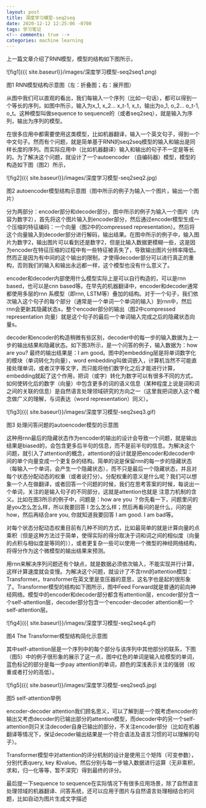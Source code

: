 ```yaml
---
layout: post
title: 深度学习模型-seq2seq
date: 2020-12-12 12:25:06 -0700
tags: 学习笔记
<!-- comments: true -->
categories: machine learning
---
```


上一篇文章介绍了RNN模型，模型的结构如下图所示，

![fig1]({{ site.baseurl}}/images/深度学习模型-seq2seq1.png)

图1 RNN模型结构示意图（左：折叠图；右：展开图）

从图中我们可以直观的看出，我们每输入一个序列（比如一句话），都可以得到一个等长的序列，如图中所示，输入为x_1, x_2... x_t-1, x_t，输出为o_1, o_2... o_t-1, o_t。这种模型叫做sequence to sequence的（或者seq2seq），就是输入为序列，输出为序列的模型。

在很多应用中都需要使用这类模型，比如机器翻译，输入一个英文句子，得到一个中文句子。然而有个问题，就是简单基于RNN的seq2seq模型的输入和输出是同样长度的序列。而实际应用中（比如机器翻译）输入和输出的句子不一定是等长的。为了解决这个问题，就设计了一个autoencoder （自编码器）模型，模型的构造如下图（图2）所示，

![fig2]({{ site.baseurl}}/images/深度学习模型-seq2seq2.jpg)

图2 autoencoder模型结构示意图（图中所示的例子为输入一个图片，输出一个图片）

分为两部分：encoder部分和decoder部分，图中所示的例子为输入一个图片（内容为数字2），首先将这个图片输入到encoder部分，然后通过encoder模型生成一个压缩的特征编码：一个向量（图2中的compressed representation）。然后将这个向量输入到decoder部分进行解码，输出结果。在图中所示的例子中，输入图片为数字2，输出图片可以看到还是数字2，但是比输入数据更模糊一些，这是因为encoder在特征压缩的过程中有一些特征被丢失了，导致输出图片分辨率降低。然而正是因为有中间的这个输出的限制，才使得decoder部分可以进行真正的重构，否则我们的输入和输出永远都一样，这个模型也没有什么意义了。

encoder和decoder内部使用什么模型实际上是可以自行构造的，可以是rnn based，也可以是cnn based等。在早先的机器翻译中，encoder和decoder通常都使用多层的rnn 系模型（即rnn, LSTM等）叠加的结构。对于一个句子，我们依次输入这个句子的每个部分（通常是一个单词一个单词的输入）到rnn中，然后rnn会更新其隐藏状态s，整个encoder部分的输出（图2中compressed representation 向量）就是这个句子的最后一个单词输入完成之后的隐藏状态向量s。

decoder和encoder的构造稍微有些区别，decoder中的每一步的输入数据为上一步的输出结果和隐藏状态。如下图3所示，是一个问答的例子，输入数据为：how are you? 最终的输出结果是：I am good。图中的embedding层是将单词数字化的模块（单词转化为向量），word embedding叫做词嵌入，计算机当然不可能直接处理单词，或者汉字等文字，而只能将他们数字化之后才能进行计算，embedding就起了这个作用，把词（或字）转化为数字可以有很多不同的方式，如何使转化后的数字（向量）中包含更多的词的语义信息（某种程度上说是词和词之间的关联的信息）是自然语言处理领域研究的方向之一（这里我把词嵌入这个概念做广义的理解，与词表达（word representation）同义）。

![fig3]({{ site.baseurl}}/images/深度学习模型-seq2seq3.gif)

图3 处理问答问题的autoencoder模型的示意图

这种用rnn最后的隐藏状态作为encoder的输出的设计会导致一个问题，就是输出结果是biased的，会包含更多后半句的信息，而不是前半句的信息。为解决这个问题，就引入了attention的概念，attention的设计就是把encoder和decoder中间的单个向量变成一个更复杂的结构。简单的说是保留rnn的每一步的隐藏状态（每输入一个单词，会产生一个隐藏状态），而不只是最后一个隐藏状态，并且对每个状态分配动态的权重（或者说打分）。分配权重的意义是什么呢？我们可以想象一个人在做翻译，或者回答一个问题的时候，我们在思考答案的时候，每说出一个单词，关注的是输入句子的不同部分，这就是attention也就是 注意力机制的含义。比如在图3所示的例子中，问题是：how are you ？你先看一下，问题里问的是you怎么怎么样，所以我要回答 I 怎么怎么样；然后再看问的是什么，问的是how，然后再结合are you, 你就知道我要回答 I am good. I am bad等。

对每个状态分配动态权重目前有几种不同的方式，比如最简单的就是计算向量的点乘积（但是这种方法过于简单，使得实际的得分取决于词和词之间的相似度（向量的点积与相似度是等同的）），或者更复杂一些可以使用一个微型的神经网络结构，将得分作为这个微模型的输出结果来预测。

用rnn来解决序列问题还有个缺点，就是数据必须依次输入，不能实现并行计算，这样计算速度就会变慢。为解决这个问题，就设计了不含rnn的attention模型：Transformer。transformer在英文里是变压器的意思，这名字也是起的很形象了。Transformer模型的结构如下图所示，图中Feed Forward就是普通的前向神经网络。模型中的encoder和decoder部分都含有attention层，encoder部分含一个self-attention层，decoder部分包含一个encoder-decoder attention和一个self-attention层。

![fig4]({{ site.baseurl}}/images/深度学习模型-seq2seq4.gif)

图4 The Transformer模型结构简化示意图

其中self-attention层是一个序列中的每个部分与该序列中其他部分的联系，下图（图5）中的例子很形象的展示了这一点，图中红色的单词是输入给模型的单词，蓝色标记的部分是每一步pay attention的单词，颜色的深浅表示关注的强弱（权重或者打分的高低）。

![fig5]({{ site.baseurl}}/images/深度学习模型-seq2seq5.jpg)

图5 self-attention举例

encoder-decoder attention我们顾名思义，可以了解到是一个既考虑encoder的输出又考虑decoder的已输出部分的attention模型，而decoder中的另一个self-attention则只关注decoder自身已输出的部分，不关注encoder部分（比如在机器翻译等情况下，保证decoder输出结果是一个符合语法及语言习惯的可以理解的句子）。

Transformer模型中对attention的评分机制的设计是使用三个矩阵（可变参数），分别代表query, key 和value。然后分别与每一步输入数据进行运算（无非乘积，求和，归一化等等，暂不深究）得到最终的评分。

最后提一下sequence to sequence在实际情况下有很多应用场景，除了自然语言处理领域的机器翻译、问答系统，还可以应用于图片与自然语言处理相结合的问题，比如自动为图片生成文字描述